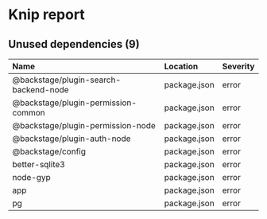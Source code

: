 # Knip report

## Unused dependencies (9)

| Name                                  | Location     | Severity |
| :------------------------------------ | :----------- | :------- |
| @backstage/plugin-search-backend-node | package.json | error    |
| @backstage/plugin-permission-common   | package.json | error    |
| @backstage/plugin-permission-node     | package.json | error    |
| @backstage/plugin-auth-node           | package.json | error    |
| @backstage/config                     | package.json | error    |
| better-sqlite3                        | package.json | error    |
| node-gyp                              | package.json | error    |
| app                                   | package.json | error    |
| pg                                    | package.json | error    |
